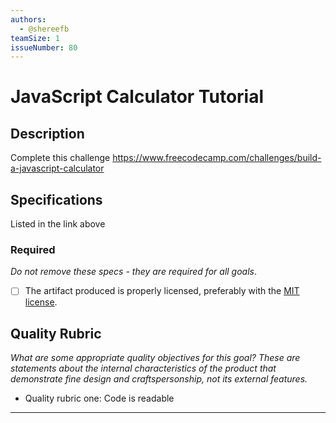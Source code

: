 ```yaml
---
authors:
  - @shereefb
teamSize: 1
issueNumber: 80
---
```


# JavaScript Calculator Tutorial

## Description

Complete this challenge
https://www.freecodecamp.com/challenges/build-a-javascript-calculator
## Specifications

Listed in the link above
### Required

_Do not remove these specs - they are required for all goals_.
- [ ] The artifact produced is properly licensed, preferably with the [MIT license](https://opensource.org/licenses/MIT).
## Quality Rubric

_What are some appropriate quality objectives for this goal? These are statements about the internal characteristics of the product that demonstrate fine design and craftspersonship, not its external features._
- Quality rubric one: Code is readable

---





